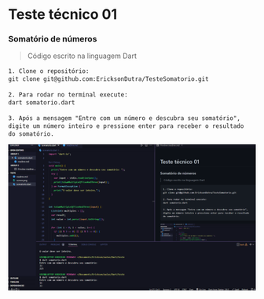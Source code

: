 # Teste técnico 01
### Somatório de números

> Código escrito na linguagem Dart
```
1. Clone o repositório:
git clone git@github.com:EricksonDutra/TesteSomatorio.git

2. Para rodar no terminal execute:
dart somatorio.dart

3. Após a mensagem "Entre com um número e descubra seu somatório", 
digite um número inteiro e pressione enter para receber o resultado
do somatório.
```
<picture>
  <img alt="Exemplo do código em execução." src="./screen1.png">
</picture>
